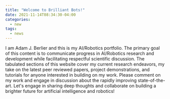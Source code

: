 ```yaml
---
title: "Welcome to Brilliant Bots!"
date: 2021-11-14T08:34:30-04:00
categories:
  - new
tags:
  - news
---
```


I am  Adam J. Berlier and this is my AI/Robotics portfolio. The primary goal of this content is to communicate progress in AI/Robotics research and development while facilitating respectful scientific discussion. The tabulated sections of this website cover my current research endeavors, my take on the latest peer reviewed papers, project demonstrations, and tutorials for anyone interested in building on my work. Please comment on my work and engage in discussion about the rapidly improving state-of-the-art. Let's engage in sharing deep thoughts and collaborate on building a brighter future for artificial intelligence and robotics!